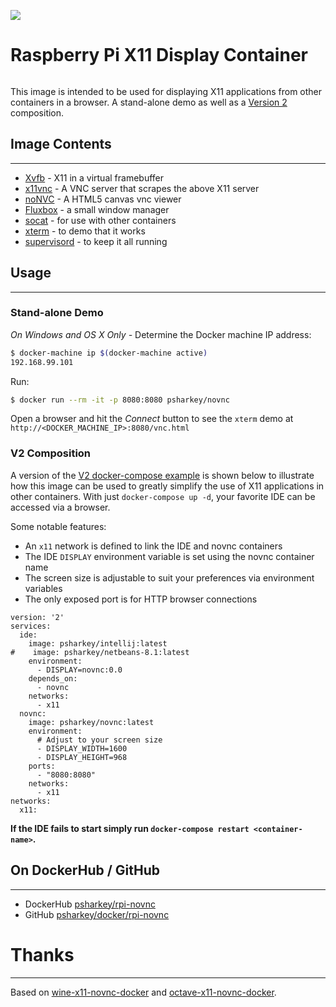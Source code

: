 [![](https://badge.imagelayers.io/psharkey/novnc:latest.svg)](https://imagelayers.io/?images=psharkey/novnc:latest 'Get your own badge on imagelayers.io')
# Raspberry Pi X11 Display Container
```
```
This image is intended to be used for displaying X11 applications from other containers in a browser. A stand-alone demo as well as a [Version 2](https://docs.docker.com/compose/compose-file/#version-2) composition. 
## Image Contents
___
* [Xvfb](http://www.x.org/releases/X11R7.6/doc/man/man1/Xvfb.1.xhtml) - X11 in a virtual framebuffer
* [x11vnc](http://www.karlrunge.com/x11vnc/) - A VNC server that scrapes the above X11 server
* [noNVC](https://kanaka.github.io/noVNC/) - A HTML5 canvas vnc viewer
* [Fluxbox](http://www.fluxbox.org/) - a small window manager
* [socat](http://www.dest-unreach.org/socat/) - for use with other containers
* [xterm](http://invisible-island.net/xterm/) - to demo that it works
* [supervisord](http://supervisord.org) - to keep it all running
## Usage
___
### Stand-alone Demo
*On Windows and OS X Only -*
Determine the Docker machine IP address:
```bash
$ docker-machine ip $(docker-machine active)
192.168.99.101
```
Run: 
```bash
$ docker run --rm -it -p 8080:8080 psharkey/novnc
```
Open a browser and hit the *Connect* button to see the `xterm` demo at `http://<DOCKER_MACHINE_IP>:8080/vnc.html`
### V2 Composition
A version of the [V2 docker-compose example](https://github.com/psharkey/docker/blob/master/novnc/docker-compose.yml) is shown below to illustrate how this image can be used to greatly simplify the use of X11 applications in other containers. With just `docker-compose up -d`, your favorite IDE can be accessed via a browser.

Some notable features:
* An `x11` network is defined to link the IDE and novnc containers
* The IDE `DISPLAY` environment variable is set using the novnc container name
* The screen size is adjustable to suit your preferences via environment variables
* The only exposed port is for HTTP browser connections

```
version: '2'
services:
  ide:
    image: psharkey/intellij:latest
#    image: psharkey/netbeans-8.1:latest
    environment:
      - DISPLAY=novnc:0.0
    depends_on:
      - novnc
    networks:
      - x11
  novnc:  
    image: psharkey/novnc:latest
    environment:
      # Adjust to your screen size
      - DISPLAY_WIDTH=1600
      - DISPLAY_HEIGHT=968
    ports:
      - "8080:8080"
    networks:
      - x11
networks:
  x11:
```
**If the IDE fails to start simply run `docker-compose restart <container-name>`.** 
## On DockerHub / GitHub
___
* DockerHub [psharkey/rpi-novnc](https://hub.docker.com/r/psharkey/rpi-novnc/)
* GitHub [psharkey/docker/rpi-novnc](https://github.com/psharkey/docker/tree/master/rpi-novnc)

# Thanks
___
Based on [wine-x11-novnc-docker](https://github.com/solarkennedy/wine-x11-novnc-docker) and [octave-x11-novnc-docker](https://hub.docker.com/r/epflsti/octave-x11-novnc-docker/).
